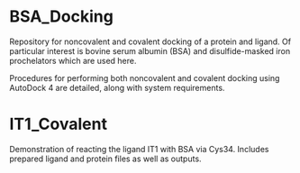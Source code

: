 # BSA_Docking
Repository for noncovalent and covalent docking of a protein and ligand. Of particular interest is bovine serum albumin (BSA) and disulfide-masked iron prochelators which are used here.

Procedures for performing both noncovalent and covalent docking using AutoDock 4 are detailed, along with system requirements.

# IT1_Covalent
Demonstration of reacting the ligand IT1 with BSA via Cys34. Includes prepared ligand and protein files as well as outputs.
